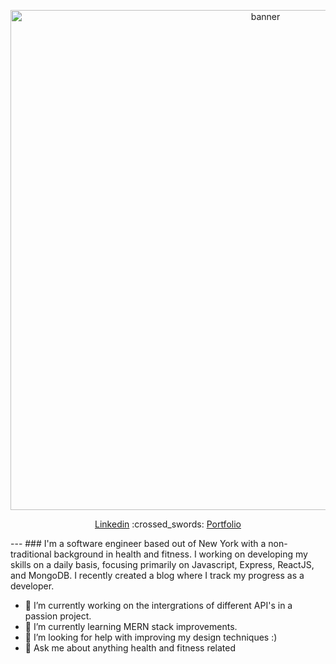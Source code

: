 <!-- ![banner](https://i.ibb.co/9ZCtXC8/IMG-6376.jpg) -->
<p align="center">
  <img width="800" src="https://i.ibb.co/9ZCtXC8/IMG-6376.jpg" alt="banner">
</p>
<p align="center">
  <a href="https://www.linkedin.com/in/vinny-vilasboa/" target="_blank">Linkedin</a> :crossed_swords: <a href="https://vilasboa.dev" target="_blank">Portfolio</a>
</p>
---
### I'm a software engineer based out of New York with a non-traditional background in health and fitness. I working on developing my skills on a daily basis, focusing primarily on Javascript, Express, ReactJS, and MongoDB. I recently created a blog where I track my progress as a developer.

- 🔭 I’m currently working on the intergrations of different API's in a passion project.
- 🌱 I’m currently learning MERN stack improvements.
- 🤔 I’m looking for help with improving my design techniques :) 
- 💬 Ask me about anything health and fitness related


